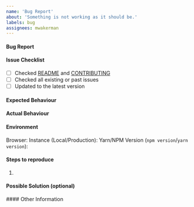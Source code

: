 ```yaml
---
name: 'Bug Report'
about: 'Something is not working as it should be.'
labels: bug
assignees: mwakerman
---
```


#### Bug Report

#### Issue Checklist
- [ ] Checked [README](README.md) and [CONTRIBUTING](CONTRIBUTING.md)
- [ ] Checked all existing or past issues
- [ ] Updated to the latest version

#### Expected Behaviour
<!--- Tell us what should happen -->

#### Actual Behaviour
<!--- Tell us what happens instead of the expected behavior -->

#### Environment
Browser:
Instance (Local/Production):
Yarn/NPM Version (`npm version`/`yarn version`): 

#### Steps to reproduce
<!--- Provide a link to a live example, or an unambiguous set of steps to -->
<!--- reproduce this bug. Include code to reproduce, if relevant -->
1. 

#### Possible Solution (optional)
<!--- Not obligatory, but suggest a fix/reason for the bug. -->

#### Other Information
<!-- The more information you can give, the better we can understand the problem. -->